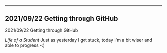 ----
2021/09/22
Getting through GitHub
----
2021/09/22 Getting through GitHub

_Life of a Student_
Just as yesterday I got stuck, today I'm a bit wiser and able to progress -:)
